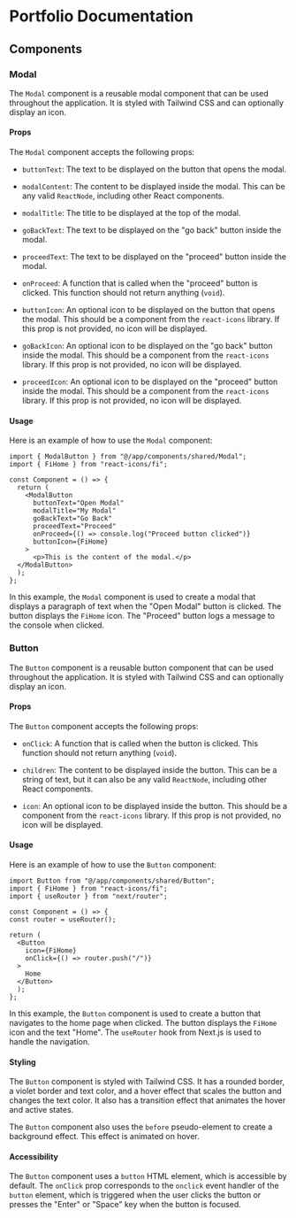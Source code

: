 # Portfolio Documentation

## Components

### Modal

The `Modal` component is a reusable modal component that can be used throughout the application. It is styled with Tailwind CSS and can optionally display an icon.

#### Props

The `Modal` component accepts the following props:

- `buttonText`: The text to be displayed on the button that opens the modal.

- `modalContent`: The content to be displayed inside the modal. This can be any valid `ReactNode`, including other React components.

- `modalTitle`: The title to be displayed at the top of the modal.

- `goBackText`: The text to be displayed on the "go back" button inside the modal.

- `proceedText`: The text to be displayed on the "proceed" button inside the modal.

- `onProceed`: A function that is called when the "proceed" button is clicked. This function should not return anything (`void`).

- `buttonIcon`: An optional icon to be displayed on the button that opens the modal. This should be a component from the `react-icons` library. If this prop is not provided, no icon will be displayed.

- `goBackIcon`: An optional icon to be displayed on the "go back" button inside the modal. This should be a component from the `react-icons` library. If this prop is not provided, no icon will be displayed.

- `proceedIcon`: An optional icon to be displayed on the "proceed" button inside the modal. This should be a component from the `react-icons` library. If this prop is not provided, no icon will be displayed.

#### Usage

Here is an example of how to use the `Modal` component:

```
import { ModalButton } from "@/app/components/shared/Modal";
import { FiHome } from "react-icons/fi";

const Component = () => {
  return (
    <ModalButton
      buttonText="Open Modal"
      modalTitle="My Modal"
      goBackText="Go Back"
      proceedText="Proceed"
      onProceed={() => console.log("Proceed button clicked")}
      buttonIcon={FiHome}
    >
      <p>This is the content of the modal.</p>
  </ModalButton>
  );
};
```

In this example, the `Modal` component is used to create a modal that displays a paragraph of text when the "Open Modal" button is clicked. The button displays the `FiHome` icon. The "Proceed" button logs a message to the console when clicked.

### Button

The `Button` component is a reusable button component that can be used throughout the application. It is styled with Tailwind CSS and can optionally display an icon.

#### Props

The `Button` component accepts the following props:

- `onClick`: A function that is called when the button is clicked. This function should not return anything (`void`).

- `children`: The content to be displayed inside the button. This can be a string of text, but it can also be any valid `ReactNode`, including other React components.

- `icon`: An optional icon to be displayed inside the button. This should be a component from the `react-icons` library. If this prop is not provided, no icon will be displayed.

#### Usage

Here is an example of how to use the `Button` component:

```
import Button from "@/app/components/shared/Button";
import { FiHome } from "react-icons/fi";
import { useRouter } from "next/router";

const Component = () => {
const router = useRouter();

return (
  <Button
    icon={FiHome}
    onClick={() => router.push("/")}
  >
    Home
  </Button>
  );
};
```

In this example, the `Button` component is used to create a button that navigates to the home page when clicked. The button displays the `FiHome` icon and the text "Home". The `useRouter` hook from Next.js is used to handle the navigation.

#### Styling

The `Button` component is styled with Tailwind CSS. It has a rounded border, a violet border and text color, and a hover effect that scales the button and changes the text color. It also has a transition effect that animates the hover and active states.

The `Button` component also uses the `before` pseudo-element to create a background effect. This effect is animated on hover.

#### Accessibility

The `Button` component uses a `button` HTML element, which is accessible by default. The `onClick` prop corresponds to the `onclick` event handler of the `button` element, which is triggered when the user clicks the button or presses the "Enter" or "Space" key when the button is focused.
